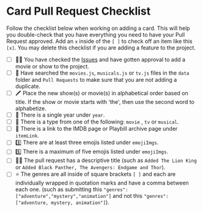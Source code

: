 # Card Pull Request Checklist

Follow the checklist below when working on adding a card. This will help you double-check that you have everything you need to have your Pull Request approved. Add an `x` inside of the `[ ]` to check off an item like this `[x]`. You may delete this checklist if you are adding a feature to the project.

- [ ] 👍🏾 You have checked the [Issues](https://github.com/brittanyrw/emojiscreen/issues?q=is%3Aopen+is%3Aissue+label%3A%22add+emojis%22) and have gotten approval to add a movie or show to the project.
- [ ] 🔎 Have searched the `movies.js`, `musicals.js` or `tv.js` files in the `data` folder and `Pull Requests` to make sure that you are not adding a duplicate.
- [ ] 🖍️ Place the new show(s) or movie(s) in alphabetical order based on title. If the show or movie starts with 'the', then use the second word to alphabetize.
- [ ] 🌈 There is a single year under `year`. 
- [ ] 📅 There is a type from one of the following: `movie` , `tv` or `musical`.
- [ ] 🔗 There is a link to the IMDB page or Playbill archive page under `itemLink`.
- [ ] 3️⃣ There are at least three emojis listed under `emojiImgs`.
- [ ] 5️⃣ There is a maximum of five emojis listed under `emojiImgs`.
- [ ] 👍🏽 The pull request has a descriptive title (such as `Added The Lion King` or `Added Black Panther, The Avengers: Endgame and Thor`).
- [ ] ⭐ The genres are all inside of square brackets `[ ]` and each are individually wrapped in quotation marks and have a comma between each one. (such as submitting this `"genres": ["adventure","mystery","animation"]` and not this `"genres":["adventure, mystery, animation"]`).
